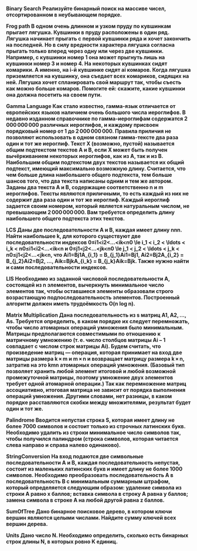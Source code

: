 
<b> Binary Search <b>
Реализуйте бинарный поиск на массиве чисел, отсортированном в неубывающем порядке.

<b> Frog path <b>
В одном очень длинном и узком пруду по кувшинкам прыгает лягушка. Кувшинки в пруду расположены в один ряд. Лягушка начинает прыгать с первой кувшинки ряда и хочет закончить на последней. Но в силу вредности характера лягушка согласна прыгать только вперед через одну или через две кувшинки. Например, с кувшинки номер 1 она может прыгнуть лишь на кувшинки номер 3 и номер 4.
На некоторых кувшинках сидят комарики. А именно, на i-й кувшинке сидят ai комаров. Когда лягушка приземляется на кувшинку, она съедает всех комариков, сидящих на ней. Лягушка хочет спланировать свой маршрут так, чтобы съесть как можно больше комаров. Помогите ей: скажите, какие кувшинки она должна посетить на своем пути.

<b> Gamma Language <b>
Как стало известно, гамма-язык отличается от европейских языков наличием очень большого числа иероглифов. В недавно изданном справочнике по гамма-иероглифам содержатся 2 000 000 000 различных иероглифов, и каждому присвоен порядковый номер от 1 до 2 000 000 000. Правила приличия не позволяют использовать в одном связном гамма-тексте два раза один и тот же иероглиф. Текст X (возможно, пустой) называется общим подтекстом текстов A и B, если X может быть получен вычёркиванием некоторых иероглифов, как из A, так и из B. Наибольшим общим подтекстом двух текстов называется их общий подтекст, имеющий максимально возможную длину. Считается, что чем больше длина наибольшего общего подтекста, тем больше шансов того, что два текста написаны одним и тем же автором.
Заданы два текста A и B, содержащие соответственно n и m иероглифов. Тексты являются приличными, то есть каждый из них не содержит два раза один и тот же иероглиф. Каждый иероглиф задается своим номером, который является натуральным числом, не превышающим 2 000 000 000. Вам требуется определить длину наибольшего общего подтекста этих текстов.

<b> LCS <b>
Даны две последовательности A и B, каждая имеет длину nnn.
Найти наибольшее k, для которого существуют две последовательности индексов 0≤i1<i2<…<ik<n0 \le i_1 < i_2 < \ldots < i_k < n0≤i1​<i2​<…<ik​<n и 0≤j1<j2<…<jk<n0 \le j_1 < j_2 < \ldots < j_k < n0≤j1​<j2​<…<jk​<n, что Ai1=Bj1A_{i_1} = B_{j_1}Ai1​​=Bj1​​, Ai2=Bj2A_{i_2} = B_{j_2}Ai2​​=Bj2​​, …, Aik=BjkA_{i_k} = B_{j_k}Aik​​=Bjk​​.
Также нужно найти и сами последовательности индексов.

<b> LIS <b>
Необходимо из заданной числовой последовательности A, состоящей из n элементов, вычеркнуть минимальное число элементов так, чтобы оставшиеся элементы образовали строго возрастающую подпоследовательность элементов. Построенный алгоритм должен иметь трудоёмкость O(n log n).

<b> Matrix Multiplication <b>
Дана последовательность из s матриц A1, A2, …, As. Требуется определить, в каком порядке их следует перемножать, чтобы число атомарных операций умножения было минимальным. Матрицы предполагаются совместимыми по отношению к матричному умножению (т. е. число столбцов матрицы Ai − 1 совпадает с числом строк матрицы Ai).
Будем считать, что произведение матриц — операция, которая принимает на вход две матрицы размера k × m и m × n и возвращает матрицу размера k × n, затратив на это kmn атомарных операций умножения. (Базовый тип позволяет хранить любой элемент итоговой и любой возможной промежуточной матрицы, поэтому умножение двух элементов требует одной атомарной операции.)
Так как перемножение матриц ассоциативно, итоговая матрица не зависит от порядка выполнения операций умножения. Другими словами, нет разницы, в каком порядке расставляются скобки между множителями, результат будет один и тот же.

<b> Palindrome <b>
Вводится непустая строка S, которая имеет длину не более 7000 символов и состоит только из строчных латинских букв. Необходимо удалить из строки минимальное число символов так, чтобы получился палиндром (строка символов, которая читается слева направо и справа налево одинаково).

<b> StringConversion <b>
На вход подаются две символьные последовательности A и B, каждая последовательность непустая, состоит из маленьких латинских букв и имеет длину не более 1000 символов. Необходимо преобразовать последовательность A в последовательность B с минимальным суммарным штрафом, который определяется следующим образом:
удаление символа из строки A равно x баллов;
вставка символа в строку A равна y баллов;
замена символа в строке A на любой другой равна z баллов.

<b> SumOfTree <b>
Дано бинарное поисковое дерево, в котором ключи вершин являются целыми числами. Найдите сумму ключей всех вершин дерева.

<b> Units <b>
Дано число N. Необходимо определить, сколько есть бинарных строк длины N, в которых ровно K единиц.
